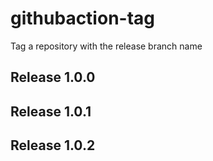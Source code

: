 # githubaction-tag
Tag a repository with the release branch name

Release 1.0.0
-------------

Release 1.0.1
-------------

Release 1.0.2
-------------
